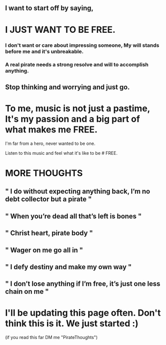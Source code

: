 ## I want to start off by saying, 

# I JUST WANT TO BE FREE.

### I don't want or care about impressing someone, My will stands before me and it's unbreakable.

### A real pirate needs a strong resolve and will to accomplish anything.

## Stop thinking and worrying and just go. 

# To me, music is not just a pastime, It's my passion and a big part of what makes me FREE.

I'm far from a hero, never wanted to be one.

Listen to this music and feel what it's like to be # FREE.

# MORE THOUGHTS

## " I do without expecting anything back, I’m no debt collector but a pirate "

## " When you’re dead all that’s left is bones " 

## " Christ heart, pirate body "

## " Wager on me go all in "

## " I defy destiny and make my own way "

## " I don’t lose anything if I’m free, it’s just one less chain on me " 

# I'll be updating this page often. Don't think this is it. We just started :)

(if you read this far DM me "PirateThoughts") 
